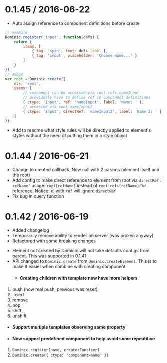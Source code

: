 0.1.45 / 2016-06-22
==================
* Auto assign reference to component definitions before create
```javascript
// example
Dominic.register('input', function(defs) {
    return {
        items: [
            { tag: 'span', text: defs.label },
            { tag: 'input', placeholder: 'Choose name...' }
        ]
    }
})
// usage
var root = Dominic.create({
    cls: 'root',
    items: [
        // component can be accessed via root.refs.nameInput
        // previously have to define ref in component definitions
        { ctype: 'input', ref: 'nameInput', label: 'Name: ' },
        // accessed via root.nameInput2
        { ctype: 'input', directRef: 'nameInput2', label: 'Name 2: ' }
    ]
})
```
* Add to readme what style rules will be directly applied to element's styles without
 the need of putting them in a style object

0.1.44 / 2016-06-21
==================
* Change to created callback. Now call with 2 params (element itself and the root)
* Add config to make direct reference to element from root via `directRef: refName'`
  usage: `root[refName]` instead of `root.refs[refName]` for reference.
  Notice: el with `ref` will ignore `directRef` 
* Fix bug in query function

0.1.42 / 2016-06-19
==================
  * Added changelog
  * Temporarily remove ability to render on server (was broken anyway)
  * Refactored with some breaking changes
- Element not created by Dominic will not take defaults configs from parent.
    This was supported in 0.1.41
- API changed to `Dominic.create` from `Dominic.createElement`. This
    is to make it easier when combine with creating component
  * #### Creating children with template now have more helpers
1. push (now real push, previous was reset)
2. insert
3. remove
4. pop
5. shift
6. unshift
  * #### Support multiple templates observing same property
  * #### Now support predefined component to help avoid some repeatitive
1. `Dominic.register(name, creatorFunction)`
2. `Dominic.create({ ctype: 'component-name' })`
